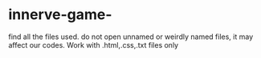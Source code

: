 # innerve-game-
find all the files used. do not open unnamed or weirdly named files, it may affect our codes. Work with .html,.css,.txt files only
